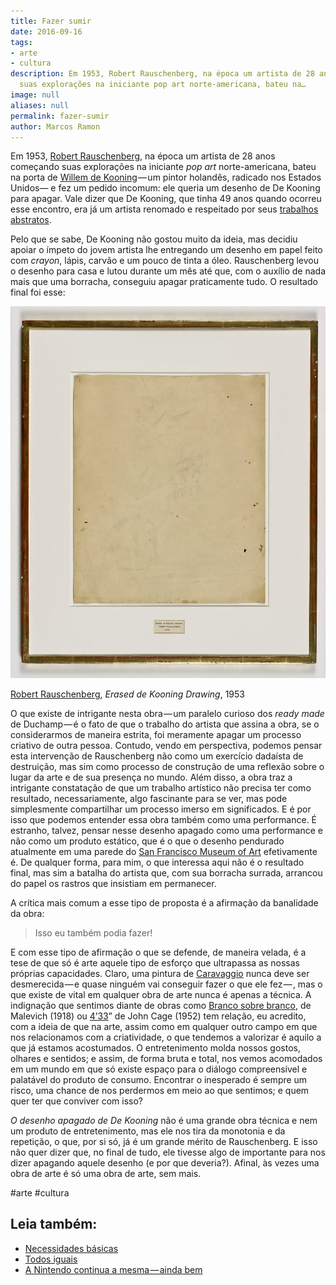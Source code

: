 ```yaml
---
title: Fazer sumir
date: 2016-09-16
tags:
- arte
- cultura
description: Em 1953, Robert Rauschenberg, na época um artista de 28 anos começando
  suas explorações na iniciante pop art norte-americana, bateu na…
image: null
aliases: null
permalink: fazer-sumir
author: Marcos Ramon
---
```

Em 1953, [Robert Rauschenberg](https://en.wikipedia.org/wiki/Robert_Rauschenberg), na época um artista de 28 anos começando suas explorações na iniciante _pop art_ norte-americana, bateu na porta de [Willem de Kooning](https://en.wikipedia.org/wiki/Willem_de_Kooning) — um pintor holandês, radicado nos Estados Unidos— e fez um pedido incomum: ele queria um desenho de De Kooning para apagar. Vale dizer que De Kooning, que tinha 49 anos quando ocorreu esse encontro, era já um artista renomado e respeitado por seus [trabalhos abstratos](http://moma.org/calendar/exhibitions/1135?locale=en).

Pelo que se sabe, De Kooning não gostou muito da ideia, mas decidiu apoiar o ímpeto do jovem artista lhe entregando um desenho em papel feito com _crayon_, lápis, carvão e um pouco de tinta a óleo. Rauschenberg levou o desenho para casa e lutou durante um mês até que, com o auxílio de nada mais que uma borracha, conseguiu apagar praticamente tudo. O resultado final foi esse:

<img src="/assets/img/fazer-sumir-medium.jpeg">

[Robert Rauschenberg](https://www.sfmoma.org/artist/Robert_Rauschenberg), _Erased de Kooning Drawing_, 1953

O que existe de intrigante nesta obra — um paralelo curioso dos _ready made_ de Duchamp — é o fato de que o trabalho do artista que assina a obra, se o considerarmos de maneira estrita, foi meramente apagar um processo criativo de outra pessoa. Contudo, vendo em perspectiva, podemos pensar esta intervenção de Rauschenberg não como um exercício dadaísta de destruição, mas sim como processo de construção de uma reflexão sobre o lugar da arte e de sua presença no mundo. Além disso, a obra traz a intrigante constatação de que um trabalho artístico não precisa ter como resultado, necessariamente, algo fascinante para se ver, mas pode simplesmente compartilhar um processo imerso em significados. E é por isso que podemos entender essa obra também como uma performance. É estranho, talvez, pensar nesse desenho apagado como uma performance e não como um produto estático, que é o que o desenho pendurado atualmente em uma parede do [San Francisco Museum of Art](https://www.sfmoma.org/) efetivamente é. De qualquer forma, para mim, o que interessa aqui não é o resultado final, mas sim a batalha do artista que, com sua borracha surrada, arrancou do papel os rastros que insistiam em permanecer.

A crítica mais comum a esse tipo de proposta é a afirmação da banalidade da obra:

> Isso eu também podia fazer!

E com esse tipo de afirmação o que se defende, de maneira velada, é a tese de que só é arte aquele tipo de esforço que ultrapassa as nossas próprias capacidades. Claro, uma pintura de [Caravaggio](https://en.wikipedia.org/wiki/Caravaggio) nunca deve ser desmerecida — e quase ninguém vai conseguir fazer o que ele fez — , mas o que existe de vital em qualquer obra de arte nunca é apenas a técnica. A indignação que sentimos diante de obras como [Branco sobre branco](http://www.moma.org/collection/works/80385), de Malevich (1918) ou [4’33](https://en.wikipedia.org/wiki/4%E2%80%B233%E2%80%B3)” de John Cage (1952) tem relação, eu acredito, com a ideia de que na arte, assim como em qualquer outro campo em que nos relacionamos com a criatividade, o que tendemos a valorizar é aquilo a que já estamos acostumados. O entretenimento molda nossos gostos, olhares e sentidos; e assim, de forma bruta e total, nos vemos acomodados em um mundo em que só existe espaço para o diálogo compreensível e palatável do produto de consumo. Encontrar o inesperado é sempre um risco, uma chance de nos perdermos em meio ao que sentimos; e quem quer ter que conviver com isso?

_O desenho apagado de De Kooning_ não é uma grande obra técnica e nem um produto de entretenimento, mas ele nos tira da monotonia e da repetição, o que, por si só, já é um grande mérito de Rauschenberg. E isso não quer dizer que, no final de tudo, ele tivesse algo de importante para nos dizer apagando aquele desenho (e por que deveria?). Afinal, às vezes uma obra de arte é só uma obra de arte, sem mais.


#arte #cultura<div class="leia-tambem" markdown="1">
## Leia também:

- <a href="/necessidades-basicas">Necessidades básicas</a>
- <a href="/todos-iguais">Todos iguais</a>
- <a href="/a-nintendo-continua-a-mesma-ainda-bem">A Nintendo continua a mesma — ainda bem</a>
</div>